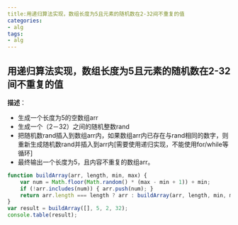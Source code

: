 ```yaml
---
title:用递归算法实现，数组长度为5且元素的随机数在2-32间不重复的值
categories:
- alg
tags:
- alg
---
```


## 用递归算法实现，数组长度为5且元素的随机数在2-32间不重复的值

**描述**：

+ 生成一个长度为5的空数组arr
+ 生成一个（2－32）之间的随机整数rand
+ 把随机数rand插入到数组arr内，如果数组arr内已存在与rand相同的数字，则重新生成随机数rand并插入到arr内[需要使用递归实现，不能使用for/while等循环]
+ 最终输出一个长度为5，且内容不重复的数组arr。

``` js
function buildArray(arr, length, min, max) {
    var num = Math.floor(Math.random() * (max - min + 1)) + min;
    if (!arr.includes(num)) { arr.push(num); }
    return arr.length === length ? arr : buildArray(arr, length, min, max);
}
var result = buildArray([], 5, 2, 32);
console.table(result);
```

